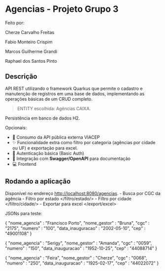 # Agencias - Projeto Grupo 3

Feito por:

  Cherze Carvalho Freitas
  
  Fabio Monteiro Crispim
  
  Marcos Guilherme Grandi
  
  Raphael dos Santos Pinto
    

## Descrição

API REST utilizando o framework Quarkus que permite o cadastro e manutenção de registros em uma base de dados, implementando as operações básicas de um CRUD completo.

> ENTITY escolhida: Agências CAIXA. 

Persistência em banco de dados H2.

Opcionais:
  - 🔄 Consumo da API pública externa VIACEP
  - ✨ Funcionalidade extra como filtro por categoria (agências por cidade ou UF) e exportação para excel.
  - 🔐 Autenticação básica (Basic Auth)
  - 📃 Integração com **Swagger/OpenAPI** para documentação
  - 💻 Frontend

## Rodando a aplicação

Disponível no endereço <http://localhost:8080/agencias>.
	- Busca por CGC da agência </cgc>
 	- Filtro por estado </filtro/estado/>
  	- Filtro por cidade </filtro/cidade/>
   	- Exportar para excel </export/excel>

JSONs para teste:

{
	"nome_agencia" : "Francisco Porto",
	"nome_gestor" : "Bruna",
	"cgc" : "2175",
	"numero" : "100",
	"data_inauguracao" : "2002-05-10",
	"cep" : "49001108"
}


{
	"nome_agencia" : "Serigy",
	"nome_gestor" : "Amanda",
	"cgc" : "0059",
	"numero" : "150",
	"data_inauguracao" : "1952-10-25",
	"cep" : "44088714"
} 

{
	"nome_agencia" : "Feira",
	"nome_gestor" : "Cherze",
	"cgc" : "0068",
	"numero" : "250",
	"data_inauguracao" : "1925-02-17",
	"cep" : "44022072"
}



